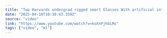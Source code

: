 ```yaml
---
title: "Two Harvards undergrad rigged smart Glasses With artificial intelligence to identify complete strang"
date: "2025-04-18T10:30:43.359Z"
source: "video"
link: "https://www.youtube.com/watch?v=koXnPjhbLMs"
tags: ["video", "ml"]
---
```



